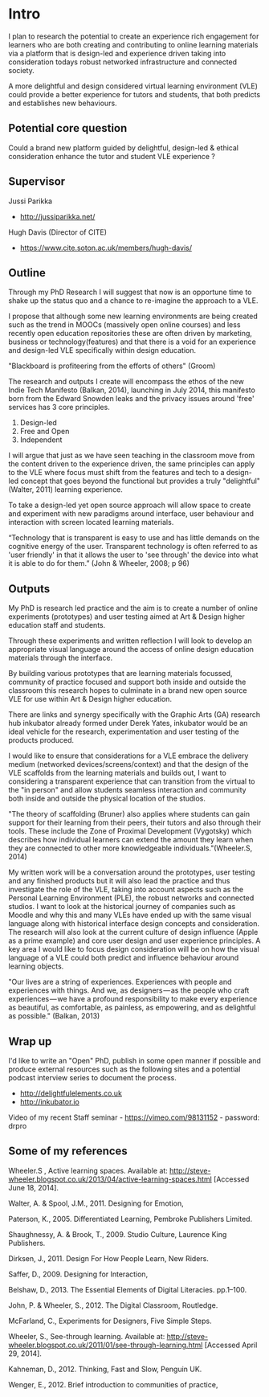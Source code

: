 # Intro	
I plan to research the potential to create an experience rich engagement for learners who are both creating and contributing to online learning materials via a platform that is design-led and experience driven taking into consideration todays robust networked infrastructure and connected society.

A more delightful and design considered virtual learning environment (VLE) could provide a better experience for tutors and students, that both predicts and establishes new behaviours.

## Potential core question 
Could a brand new platform guided by delightful, design-led & ethical consideration enhance the tutor and student VLE experience ?

## Supervisor
Jussi Parikka 
- http://jussiparikka.net/

Hugh Davis (Director of CITE) 
- https://www.cite.soton.ac.uk/members/hugh-davis/

## Outline

Through my PhD Research I will suggest that now is an opportune time to shake up the status quo and a chance to re-imagine the approach to a VLE. 

I propose that although some new learning environments are being created such as the trend in MOOCs (massively open online courses) and less recently open education repositories these are often driven by marketing, business or technology(features) and that there is a void for  an experience and design-led VLE specifically within design education. 

"Blackboard is profiteering from the efforts of others" (Groom)

The research and outputs I create will encompass the ethos of the new Indie Tech Manifesto (Balkan, 2014), launching in July 2014, this manifesto born from the Edward Snowden leaks and the privacy issues around 'free' services has 3 core principles.

1. Design-led
2. Free and Open
3. Independent

I will argue that just as we have seen teaching in the classroom move from the content driven to the experience driven, the same principles can apply to the VLE where focus must shift from the features and tech to a design-led concept that goes beyond the functional but provides a truly "delightful" (Walter, 2011) learning experience.

To take a design-led yet open source approach will allow space to create and experiment with new paradigms around interface, user behaviour and interaction with screen located learning materials. 
 
“Technology that is transparent is easy to use and has little demands on the cognitive energy of the user. Transparent technology is often referred to as 'user friendly' in that it allows the user to 'see through' the device into what it is able to do for them.” (John & Wheeler, 2008; p 96)

## Outputs

My PhD is research led practice and the aim is to create a number of online experiments (prototypes) and user testing aimed at Art & Design higher education staff and students.

Through these experiments and written reflection I will look to develop an appropriate visual language around the access of online design education materials through the interface.

By building various prototypes that are learning materials focussed, community of practice focused and support both inside and outside the classroom this research hopes to culminate in a brand new open source VLE for use within Art & Design higher education. 

There are links and synergy specifically with the Graphic Arts (GA) research hub inkubator already formed under Derek Yates, inkubator would be an ideal vehicle for the research, experimentation and user testing of the products produced.

I would like to ensure that considerations for a VLE embrace the delivery medium (networked devices/screens/context) and that the design of the VLE scaffolds from the learning materials and builds out, I want to considering a transparent experience that can transition from the virtual to the "in person" and allow students seamless interaction and community both inside and outside the physical location of the studios.

"The theory of scaffolding (Bruner) also applies where students can gain support for their learning from their peers, their tutors and also through their tools. These include the Zone of Proximal Development (Vygotsky) which describes how individual learners can extend the amount they learn when they are connected to other more knowledgeable individuals."(Wheeler.S, 2014)

My written work will be a conversation around the prototypes, user testing and any finished products but it will also lead the practice and thus investigate the role of the VLE, taking into account aspects such as the Personal Learning Environment (PLE), the robust networks and connected studios. I want to look at the historical journey of companies such as Moodle and why this and many VLEs have ended up with the same visual language along with historical interface design concepts and consideration. The research will also look at the current culture of design influence (Apple as a prime example) and core user design and user experience principles. A key area I would like to focus design consideration will be on how the visual language of a VLE could both predict and influence behaviour around learning objects.

"Our lives are a string of experiences. Experiences with people and experiences with things. And we, as designers — as the people who craft experiences — we have a profound responsibility to make every experience as beautiful, as comfortable, as painless, as empowering, and as delightful as possible." (Balkan, 2013)


## Wrap up
I'd like to write an "Open" PhD, publish in some open manner if possible and produce external resources such as the following sites and a potential podcast interview series to document the process.
- http://delightfulelements.co.uk 
- http://inkubator.io

Video of my recent Staff seminar
	- https://vimeo.com/98131152
	- password: drpro  


## Some of my references

Wheeler.S , Active learning spaces. Available at: http://steve-wheeler.blogspot.co.uk/2013/04/active-learning-spaces.html [Accessed June 18, 2014].

Walter, A. & Spool, J.M., 2011. Designing for Emotion,

Paterson, K., 2005. Differentiated Learning, Pembroke Publishers Limited.

Shaughnessy, A. & Brook, T., 2009. Studio Culture, Laurence King Publishers.

Dirksen, J., 2011. Design For How People Learn, New Riders.

Saffer, D., 2009. Designing for Interaction,

Belshaw, D., 2013. The Essential Elements of Digital Literacies. pp.1–100.

John, P. & Wheeler, S., 2012. The Digital Classroom, Routledge.

McFarland, C., Experiments for Designers, Five Simple Steps.

Wheeler, S., See-through learning. Available at: http://steve-wheeler.blogspot.co.uk/2011/01/see-through-learning.html [Accessed April 29, 2014].

Kahneman, D., 2012. Thinking, Fast and Slow, Penguin UK.

Wenger, E., 2012. Brief introduction to communities of practice,